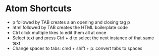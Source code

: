 # Atom Shortcuts
* p followed by TAB creates a an opening and closing tag p
* html followed by TAB creates the HTML boilerplate code
* Ctrl click multiple likes to edit them all at once
* Select text and press Ctrl + d to select the next instance of that same text
* Change spaces to tabs: cmd + shift + p: convert tabs to spaces

